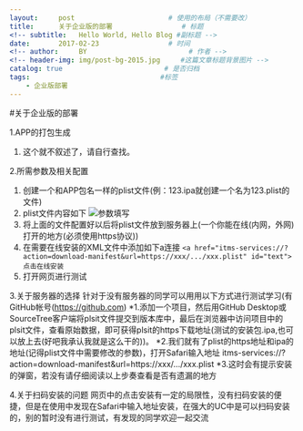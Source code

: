 ```yaml
---
layout:     post                       # 使用的布局（不需要改）
title:      关于企业版的部署                 # 标题 
<!-- subtitle:   Hello World, Hello Blog #副标题 -->
date:       2017-02-23                 # 时间
<!-- author:     BY                         # 作者 -->
<!-- header-img: img/post-bg-2015.jpg     #这篇文章标题背景图片 -->
catalog: true                         # 是否归档
tags:                                #标签
    - 企业版部署
---
```



#关于企业版的部署

1.APP的打包生成
  1. 这个就不叙述了，请自行查找。
  

2.所需参数及相关配置
  1. 创建一个和APP包名一样的plist文件(例：123.ipa就创建一个名为123.plist的文件)
  2. plist文件内容如下
![参数填写](https://raw.githubusercontent.com/wymx/wymx.github.io/master/img/AppPlist.png)
  3. 将上面的文件配置好以后将plist文件放到服务器上(一个你能在线(内网，外网)打开的地方(必须使用https协议))
  4. 在需要在线安装的XML文件中添加如下a连接
`<a href="itms-services://?action=download-manifest&url=https://xxx/.../xxx.plist" id="text">点击在线安装`
  5. 打开网页进行测试

3.关于服务器的选择
针对于没有服务器的同学可以用用以下方式进行测试学习(有GitHub帐号(https://github.com)
 *1.添加一个项目，然后用GitHub Desktop或SourceTree客户端将plsit文件提交到版本库中，最后在浏览器中访问项目中的plsit文件，查看原始数据，即可获得plsit的https下载地址(测试的安装包.ipa,也可以放上去(好吧我承认我就是这么干的))。
 *2.我们就有了plist的https地址和ipa的地址(记得plist文件中需要修改的参数)，打开Safari输入地址 itms-services://?action=download-manifest&url=https://xxx/.../xxx.plist
 *3.这时会有提示安装的弹窗，若没有请仔细阅读以上步奏查看是否有遗漏的地方

4.关于扫码安装的问题
	网页中的点击安装有一定的局限性，没有扫码安装的便捷，但是在使用中发现在Safari中输入地址安装，在强大的UC中是可以扫码安装的，别的暂时没有进行测试，有发现的同学欢迎一起交流
 
